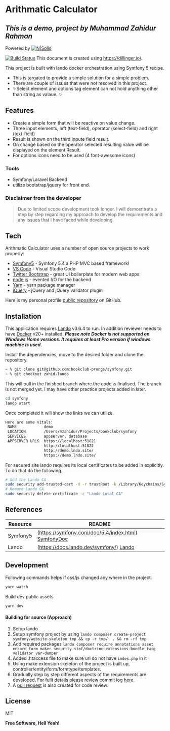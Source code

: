 # Arithmatic Calculator
## _This is a demo, project by Muhammad Zahidur Rahman_

Powered by [![N|Solid](https://symfony.com/images/logos/header-logo.svg)](https://symfony.com/)

[![Build Status](https://travis-ci.org/joemccann/dillinger.svg?branch=master)](https://travis-ci.org/joemccann/dillinger)
This document is created using https://dillinger.io/.

This project is built with lando docker orchestration using Symfony 5 recipe.
- This is targated to provide a simple solution for a simple problem.
- There are couple of issues that were not resolved in this project.
- ✨Select element and options tag element can not hold anything other than string as valaue. ✨

## Features
- Create a simple form that will be reactive on value change.
- Three input elements, left (text-field), operator (select-field) and right (text-field)
- Result is shown on the third inpute field result.
- On change based on the operator selected resulting value will be displayed on the element Result.
- For options icons need to be used (4 font-awesome icons)

### Tools
- Symfony/Laravel Backend
- utilize bootstrap/jquery for front end.
### Disclaimer from the developer
> Due to limited scope development took longer.
> I will demosntrate a step by step regarding my
> approach to develop the requirements and any issues
> that I have faced while developing.

## Tech

Arithmatic Calculator uses a number of open source projects to work properly:

- [Symfony5] - Symfony 5.4 a PHP MVC based framework!
- [VS Code] - Visual Studio Code
- [Twitter Bootstrap] - great UI boilerplate for modern web apps
- [node.js] - evented I/O for the backend
- [Yarn] - yarn package manager
- [jQuery] - jQuery and jQuery validator plugin

Here is my personal profile [public repository][zahid] on GitHub.

## Installation

This application requires [Lando](https://lando.dev/) v3.6.4 to run.
In addition reviewer needs to have [Docker](https://www.docker.com/) v20+ installed.
_**Please note Docker is not supported on Windows Home versions. It requires at least Pro version if windows machine is used.**_

Install the dependencies, move to the desired folder and clone the repository.
```sh
~ % git clone git@github.com:bookclub-prongs/symfony.git
~ % git checkout zahid-lando
```
This will pull in the finished branch where the code is finalised. The branch is not merged yet. I may have other practice projects added in later.
```sh
cd symfony
lando start
```
Once completed it will show the links we can utilize.
```sh
Here are some vitals:
 NAME            demo                                      
 LOCATION        /Users/mzahidur/Projects/bookclub/symfony 
 SERVICES        appserver, database                       
 APPSERVER URLS  https://localhost:51821                   
                 http://localhost:51822                    
                 http://demo.lndo.site/                    
                 https://demo.lndo.site/      
```
For secured site lando requires its local certificates to be added in explicitly. To do that do the following.
```sh
# Add the Lando CA
sudo security add-trusted-cert -d -r trustRoot -k /Library/Keychains/System.keychain ~/.lando/certs/lndo.site.pem
# Remove Lando CA
sudo security delete-certificate -c "Lando Local CA"
```
## References

| Resource | README |
| ------ | ------ |
| Symfony5 | (https://symfony.com/doc/5.4/index.html) [SymfonyDoc] |
| Lando | (https://docs.lando.dev/symfony/) [Lando] |

## Development

Following commands helps if css/js changed any where in the project.
```sh
yarn watch
```
Build dev public assets
```sh
yarn dev
```

#### Building for source (Approach)
1. Setup lando
2. Setup symfony project by using `lando composer create-project symfony/website-skeleton tmp && cp -r tmp/. . && rm -rf tmp `
3. Add required packages `lando composer require annotations asset encore form maker security stof/doctrine-extensions-bundle twig validator var-dumper`
4. Added .htaccess file to make sure url do not have `index.php` in it
5. Using make extension skeleton of the project is built up, controller/entity/form/formtype/templates.
6. Gradually step by step different aspects of the requirements are developed. For fullt details please review commit log [here](https://github.com/bookclub-prongs/symfony/commits/zahid-lando).
7. A [pull request](https://github.com/bookclub-prongs/symfony/pull/1) is also created for code review. 

## License

MIT

**Free Software, Hell Yeah!**

[//]: # (This is a line break)

   [zahid]: <https://github.com/mzahidur>
   [git-repo-url]: <https://github.com/bookclub-prongs/symfony/tree/zahid-lando>
   [VS Code]: <https://code.visualstudio.com/>
   [node.js]: <http://nodejs.org>
   [Twitter Bootstrap]: <http://twitter.github.com/bootstrap/>
   [jQuery]: <http://jquery.com>
   [Lando]: <https://lando.dev/>
   [Symfony5]: <https://symfony.com/>
   [Yarn]: <https://yarnpkg.com/>

   [ACh]: <https://github.com/bookclub-prongs/symfony/blob/zahid-lando/README.md>
   [SymfonyDoc]: <https://symfony.com/doc/5.4/index.html>